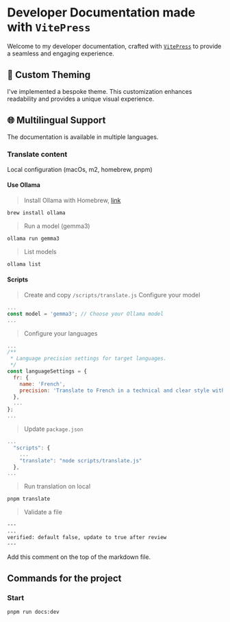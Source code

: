 # Developer Documentation made with `VitePress`

Welcome to my developer documentation, crafted with [`VitePress`](https://vitepress.dev/) to provide a seamless and engaging experience.

## 🎨 Custom Theming

I've implemented a bespoke theme. This customization enhances readability and provides a unique visual experience.

## 🌐 Multilingual Support

The documentation is available in multiple languages.

### Translate content

Local configuration (macOs, m2, homebrew, pnpm)

#### Use Ollama

> Install Ollama with Homebrew, [link](https://formulae.brew.sh/formula/ollama#default)
```sh
brew install ollama
```
> Run a model (gemma3)
```sh
ollama run gemma3
```
> List models
```sh
ollama list
```

#### Scripts

> Create and copy `/scripts/translate.js`
> Configure your model
```js
...
const model = 'gemma3'; // Choose your Ollama model
...
```
> Configure your languages
```js
...
/**
 * Language precision settings for target languages.
 */
const languageSettings = {
  fr: {
    name: 'French',
    precision: 'Translate to French in a technical and clear style without any introductory commentary or additional explanation'
  },
  ...
};
...
```
> Update `package.json`
```js
...
  "scripts": {
    ...
    "translate": "node scripts/translate.js"
  },
...
```
> Run translation on local
```sh
pnpm translate
```
> Validate a file
```html
---
...
verified: default false, update to true after review
---
```
Add this comment on the top of the markdown file.


## Commands for the project

### Start
```bash
pnpm run docs:dev
```